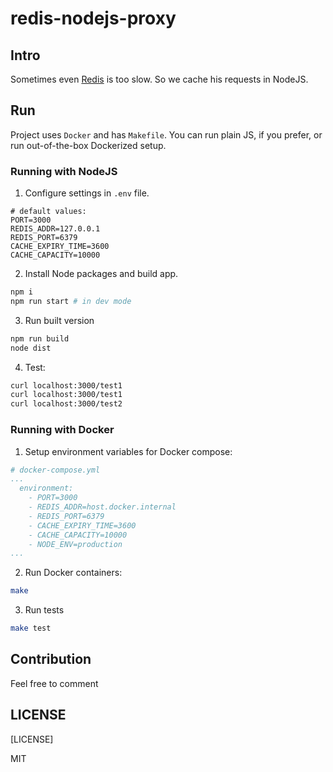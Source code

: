 # redis-nodejs-proxy

## Intro

Sometimes even [Redis](https://redis.io/) is too slow. So we cache his requests in NodeJS.

## Run

Project uses `Docker` and has `Makefile`. You can run plain JS, if you prefer, or run out-of-the-box Dockerized setup.

### Running with NodeJS

1. Configure settings in `.env` file.

```
# default values:
PORT=3000
REDIS_ADDR=127.0.0.1
REDIS_PORT=6379
CACHE_EXPIRY_TIME=3600
CACHE_CAPACITY=10000
```

2. Install Node packages and build app.

```bash
npm i
npm run start # in dev mode
```

3. Run built version

```bash
npm run build
node dist
```

4. Test:

```bash
curl localhost:3000/test1
curl localhost:3000/test1
curl localhost:3000/test2
```

### Running with Docker

1. Setup environment variables for Docker compose:

```yaml
# docker-compose.yml
...
  environment:
    - PORT=3000
    - REDIS_ADDR=host.docker.internal
    - REDIS_PORT=6379
    - CACHE_EXPIRY_TIME=3600
    - CACHE_CAPACITY=10000
    - NODE_ENV=production
...
```

2. Run Docker containers:

```bash
make
```

3. Run tests

```bash
make test
```

## Contribution

Feel free to comment

## LICENSE

[LICENSE]

MIT
